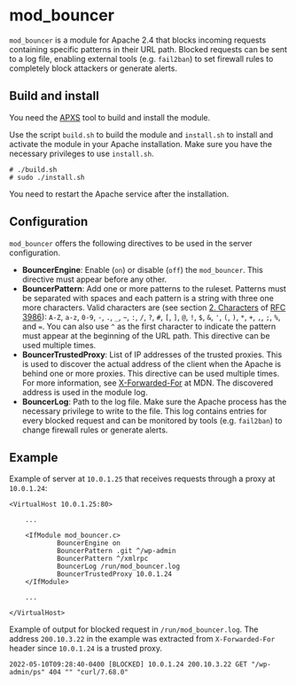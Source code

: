 # mod_bouncer

`mod_bouncer` is a module for Apache 2.4 that blocks incoming requests containing specific patterns in their URL path. Blocked requests can be sent to a log file, enabling external tools (e.g. `fail2ban`) to set firewall rules to completely block attackers or generate alerts.

## Build and install

You need the [APXS](https://httpd.apache.org/docs/2.4/programs/apxs.html) tool to build and install the module.

Use the script `build.sh` to build the module and `install.sh` to install and activate the module in your Apache installation. Make sure you have the necessary privileges to use `install.sh`.

```
# ./build.sh
# sudo ./install.sh
```

You need to restart the Apache service after the installation.

## Configuration

`mod_bouncer` offers the following directives to be used in the server configuration.
* **BouncerEngine**: Enable (`on`) or disable (`off`) the `mod_bouncer`. This directive must appear before any other.
* **BouncerPattern**: Add one or more patterns to the ruleset. Patterns must be separated with spaces and each pattern is a string with three one more characters. Valid characters are (see section [2. Characters](https://www.rfc-editor.org/rfc/rfc3986#section-2) of [RFC 3986](https://www.rfc-editor.org/rfc/rfc3986)): `A-Z`, `a-z`, `0-9`, `-`, `.`, `_`, `~`, `:`, `/`, `?`, `#`, `[`, `]`, `@`, `!`, `$`, `&`, `'`, `(`, `)`, `*`, `+`, `,`, `;`, `%`, and `=`. You can also use `^` as the first character to indicate the pattern must appear at the beginning of the URL path. This directive can be used multiple times.
* **BouncerTrustedProxy**: List of IP addresses of the trusted proxies. This is used to discover the actual address of the client when the Apache is behind one or more proxies. This directive can be used multiple times. For more information, see [X-Forwarded-For](https://developer.mozilla.org/en-US/docs/Web/HTTP/Headers/X-Forwarded-For) at MDN. The discovered address is used in the module log.
* **BouncerLog**: Path to the log file. Make sure the Apache process has the necessary privilege to write to the file. This log contains entries for every blocked request and can be monitored by tools (e.g. `fail2ban`) to change firewall rules or generate alerts.

## Example

Example of server at `10.0.1.25` that receives requests through a proxy at `10.0.1.24`:

```
<VirtualHost 10.0.1.25:80>

    ...

    <IfModule mod_bouncer.c>
            BouncerEngine on
            BouncerPattern .git ^/wp-admin
            BouncerPattern ^/xmlrpc
            BouncerLog /run/mod_bouncer.log
            BouncerTrustedProxy 10.0.1.24
    </IfModule>

    ...

</VirtualHost>
```
Example of output for blocked request in `/run/mod_bouncer.log`. The address `200.10.3.22` in the example was extracted from `X-Forwarded-For` header since `10.0.1.24` is a trusted proxy.

```
2022-05-10T09:28:40-0400 [BLOCKED] 10.0.1.24 200.10.3.22 GET "/wp-admin/ps" 404 "" "curl/7.68.0"

```
